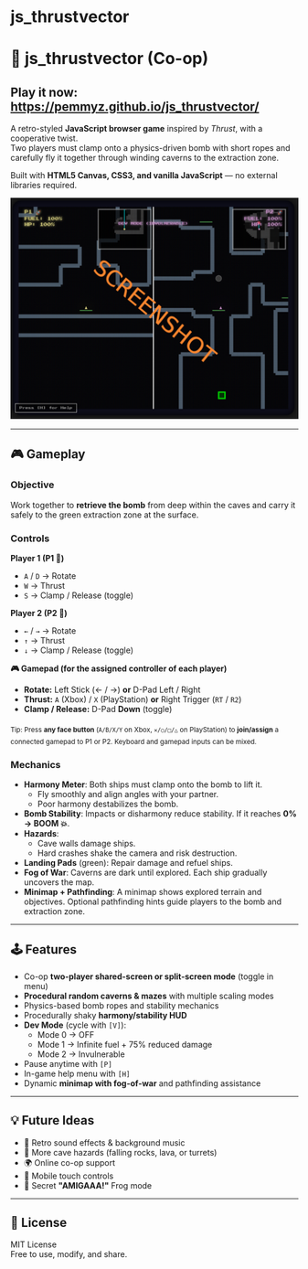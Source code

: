 # js_thrustvector

# 🚀 js_thrustvector (Co-op)

## Play it now: https://pemmyz.github.io/js_thrustvector/

A retro-styled **JavaScript browser game** inspired by *Thrust*, with a cooperative twist.  
Two players must clamp onto a physics-driven bomb with short ropes and carefully fly it together through winding caverns to the extraction zone.  

Built with **HTML5 Canvas, CSS3, and vanilla JavaScript** — no external libraries required.  

![screenshot](screenshots/game_1.png)

---

## 🎮 Gameplay

### Objective
Work together to **retrieve the bomb** from deep within the caves and carry it safely to the green extraction zone at the surface.  

### Controls

**Player 1 (P1 🚀)**  
- `A` / `D` → Rotate  
- `W` → Thrust  
- `S` → Clamp / Release (toggle)

**Player 2 (P2 🚀)**  
- `←` / `→` → Rotate  
- `↑` → Thrust  
- `↓` → Clamp / Release (toggle)

**🎮 Gamepad (for the assigned controller of each player)**  
- **Rotate:** Left Stick (← / →) **or** D-Pad Left / Right  
- **Thrust:** `A` (Xbox) / `X` (PlayStation) **or** Right Trigger (`RT` / `R2`)  
- **Clamp / Release:** D-Pad **Down** (toggle)

<sub>Tip: Press **any face button** (`A/B/X/Y` on Xbox, `✕/○/□/△` on PlayStation) to **join/assign** a connected gamepad to P1 or P2. Keyboard and gamepad inputs can be mixed.</sub>


### Mechanics
- **Harmony Meter**: Both ships must clamp onto the bomb to lift it.  
  - Fly smoothly and align angles with your partner.  
  - Poor harmony destabilizes the bomb.  
- **Bomb Stability**: Impacts or disharmony reduce stability. If it reaches **0% → BOOM 💥**.  
- **Hazards**:  
  - Cave walls damage ships.  
  - Hard crashes shake the camera and risk destruction.  
- **Landing Pads** (green): Repair damage and refuel ships.  
- **Fog of War**: Caverns are dark until explored. Each ship gradually uncovers the map.  
- **Minimap + Pathfinding**: A minimap shows explored terrain and objectives. Optional pathfinding hints guide players to the bomb and extraction zone.  

---

## 🕹️ Features

- Co-op **two-player shared-screen or split-screen mode** (toggle in menu)  
- **Procedural random caverns & mazes** with multiple scaling modes  
- Physics-based bomb ropes and stability mechanics  
- Procedurally shaky **harmony/stability HUD**  
- **Dev Mode** (cycle with `[V]`):  
  - Mode 0 → OFF  
  - Mode 1 → Infinite fuel + 75% reduced damage  
  - Mode 2 → Invulnerable  
- Pause anytime with `[P]`  
- In-game help menu with `[H]`  
- Dynamic **minimap with fog-of-war** and pathfinding assistance  

---

## 💡 Future Ideas

- 🎵 Retro sound effects & background music  
- 🌋 More cave hazards (falling rocks, lava, or turrets)  
- 🌍 Online co-op support  
- 📱 Mobile touch controls  
- 🐸 Secret **"AMIGAAA!"** Frog mode  

---

## 📜 License

MIT License  
Free to use, modify, and share.  
